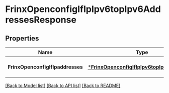 # FrinxOpenconfigIfIpIpv6topIpv6AddressesResponse

## Properties
Name | Type | Description | Notes
------------ | ------------- | ------------- | -------------
**FrinxOpenconfigIfIpaddresses** | [***FrinxOpenconfigIfIpIpv6topIpv6Addresses**](frinx.openconfig.if.ip.ipv6top.ipv6.Addresses.md) |  | [optional] [default to null]

[[Back to Model list]](../README.md#documentation-for-models) [[Back to API list]](../README.md#documentation-for-api-endpoints) [[Back to README]](../README.md)


